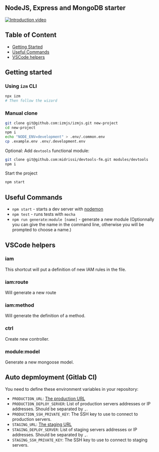 ## NodeJS, Express and MongoDB starter

[![Introduction video](https://img.youtube.com/vi/gqrCH25qjP8/0.jpg)](https://www.youtube.com/watch?v=gqrCH25qjP8)

## Table of Content

- [Getting Started](#getting-started)
- [Useful Commands](#useful-commands)
- [VSCode helpers](#vscode-helpers)

## Getting started

### Using `izm` CLI

```bash
npx izm
# Then follow the wizard
```

### Manual clone

```bash
git clone git@github.com:izmjs/izmjs.git new-project
cd new-project
npm i
echo "NODE_ENV=development" > .env/.common.env
cp .example.env .env/.development.env
```

Optional: Add `devtools` functional module:

```bash
git clone git@github.com:midrissi/devtools-fm.git modules/devtools
npm i
```

Start the project

```bash
npm start
```

## Useful Commands

- `npm start` - starts a dev server with [nodemon](https://github.com/remy/nodemon)
- `npm test` - runs tests with `mocha`
- `npm run generate:module [name]` - generate a new module (Optionnally you can give the name in the command line, otherwise you will be prompted to choose a name.)

## VSCode helpers

### iam

This shortcut will put a definition of new IAM rules in the file.

### iam:route

Will generate a new route

### iam:method

Will generate the definition of a method.

### ctrl

Create new controller.

### module:model

Generate a new mongoose model.

## Auto depmloyment (Gitlab CI)

You need to define these environment variables in your repository:

- `PRODUCTION_URL`: [The production URL](https://docs.gitlab.com/ee/ci/environments.html#making-use-of-the-environment-url)
- `PRODUCTION_DEPLOY_SERVER`: List of production servers addresses or IP addresses. Should be separated by `,`.
- `PRODUCTION_SSH_PRIVATE_KEY`: The SSH key to use to connect to production servers.
- `STAGING_URL`: [The staging URL](https://docs.gitlab.com/ee/ci/environments.html#making-use-of-the-environment-url)
- `STAGING_DEPLOY_SERVER`: List of staging servers addresses or IP addresses. Should be separated by `,`.
- `STAGING_SSH_PRIVATE_KEY`: The SSH key to use to connect to staging servers.

